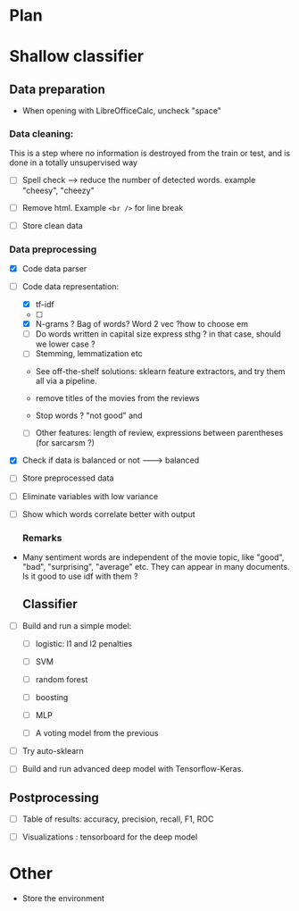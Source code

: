 # Plan

# Shallow classifier

## Data preparation

* When opening with LibreOfficeCalc, uncheck "space"

### Data cleaning:

This is a step where no information is destroyed from the train or test, and is done in a totally unsupervised way 

* [ ] Spell check --> reduce the number of detected words. example "cheesy", "cheezy"

- [ ] Remove html. Example `<br />` for line break

- [ ] Store clean data

### Data preprocessing

* [x] Code data parser

* [ ] Code data representation:
  
  * [x] tf-idf
  - [ ]
  * [x] N-grams ? Bag of words? Word 2 vec ?how to choose em
  
  - [ ] Do words written in capital size express sthg ? in that case, should we lower case ?
  
  * [ ] Stemming, lemmatization etc
  
  * See off-the-shelf solutions: sklearn feature extractors, and try them all via a pipeline.
  
  * remove titles of the movies from the reviews
  
  * Stop words ? "not good" and
  
  * [ ] Other features: length of review, expressions between parentheses (for sarcarsm ?)
- [x] Check if data is balanced or not  ---> balanced

- [ ] Store preprocessed data

- [ ] Eliminate variables with low variance

- [ ] Show which words correlate better with output
  
  ### Remarks
* Many sentiment words are independent of the movie topic, like "good", "bad", "surprising", "average" etc. They can appear in many documents. Is it good to use idf with them ?
  
  ## Classifier

* [ ] Build and run a simple model:
  
  * [ ] logistic: l1 and l2 penalties
  
  * [ ] SVM
  - [ ] random forest
  
  - [ ] boosting
  
  - [ ] MLP
  
  - [ ] A voting model from the previous
- [ ] Try auto-sklearn
* [ ] Build and run advanced deep model with Tensorflow-Keras.

## Postprocessing

* [ ] Table of results: accuracy, precision, recall, F1, ROC
- [ ] Visualizations : tensorboard for the deep model

# 

# Other

* Store the environment
